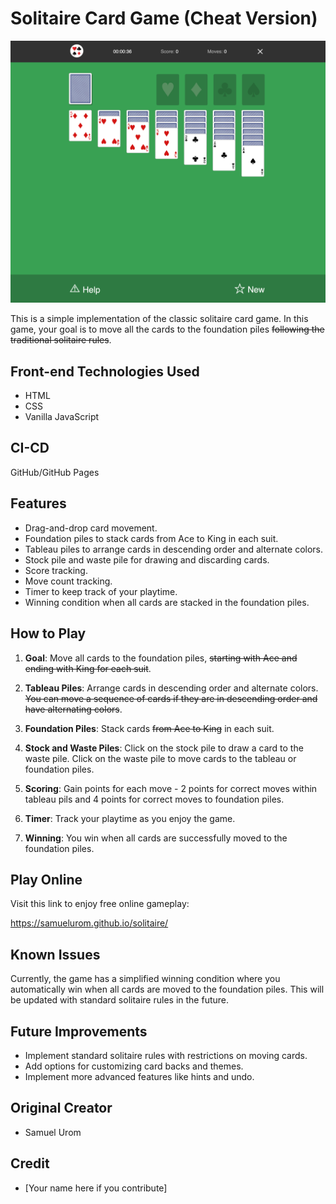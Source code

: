 # Solitaire Card Game (Cheat Version)

![Screenshot](./images/screenshot.png)

This is a simple implementation of the classic solitaire card game. In this game, your goal is to move all the cards to the foundation piles ~~following the traditional solitaire rules~~.

## Front-end Technologies Used

- HTML
- CSS
- Vanilla JavaScript

## CI-CD

GitHub/GitHub Pages

## Features

- Drag-and-drop card movement.
- Foundation piles to stack cards from Ace to King in each suit.
- Tableau piles to arrange cards in descending order and alternate colors.
- Stock pile and waste pile for drawing and discarding cards.
- Score tracking.
- Move count tracking.
- Timer to keep track of your playtime.
- Winning condition when all cards are stacked in the foundation piles.

## How to Play

1. **Goal**: Move all cards to the foundation piles, ~~starting with Ace and ending with King for each suit~~.

2. **Tableau Piles**: Arrange cards in descending order and alternate colors. ~~You can move a sequence of cards if they are in descending order and have alternating colors~~.

3. **Foundation Piles**: Stack cards ~~from Ace to King~~ in each suit.

4. **Stock and Waste Piles**: Click on the stock pile to draw a card to the waste pile. Click on the waste pile to move cards to the tableau or foundation piles.

5. **Scoring**: Gain points for each move - 2 points for correct moves within tableau pils and 4 points for correct moves to foundation piles.

6. **Timer**: Track your playtime as you enjoy the game.

7. **Winning**: You win when all cards are successfully moved to the foundation piles.

## Play Online

Visit this link to enjoy free online gameplay:

https://samuelurom.github.io/solitaire/

## Known Issues

Currently, the game has a simplified winning condition where you automatically win when all cards are moved to the foundation piles. This will be updated with standard solitaire rules in the future.

## Future Improvements

- Implement standard solitaire rules with restrictions on moving cards.
- Add options for customizing card backs and themes.
- Implement more advanced features like hints and undo.

## Original Creator

- Samuel Urom

## Credit

- [Your name here if you contribute]
